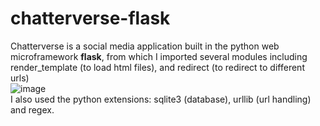 # chatterverse-flask
Chatterverse is a social media application built in the python web microframework <strong>flask</strong>,
from which I imported several modules including render_template (to load html files), and redirect (to redirect to different urls)
<br>
![image](https://github.com/user-attachments/assets/68683f34-e83f-4b11-85e3-45639a1489c9)
<br>
I also used the python extensions: sqlite3 (database), urllib (url handling) and regex.
